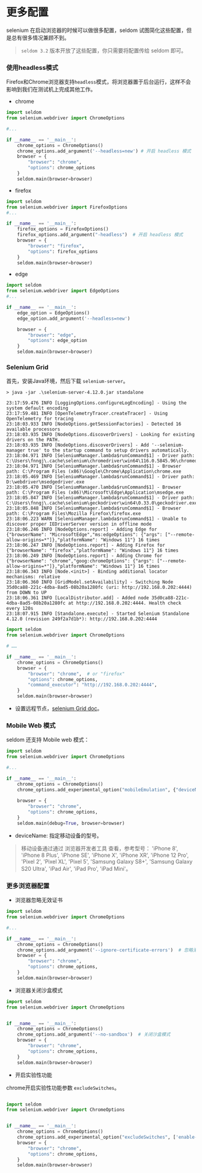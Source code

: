 # 更多配置

selenium 在启动浏览器的时候可以做很多配置，seldom 试图简化这些配置，但是总有很多情况兼顾不到。

> `seldom 3.2` 版本开放了这些配置，你只需要将配置传给 seldom 即可。 

### 使用headless模式

Firefox和Chrome浏览器支持`headless`模式，将浏览器置于后台运行，这样不会影响到我们在测试机上完成其他工作。

* chrome

```python
import seldom
from selenium.webdriver import ChromeOptions

#...

if __name__ == '__main__':
    chrome_options = ChromeOptions()
    chrome_options.add_argument('--headless=new') # 开启 headless 模式
    browser = {
        "browser": "chrome",
        "options": chrome_options
    }
    seldom.main(browser=browser)
```

* firefox

```python
import seldom
from selenium.webdriver import FirefoxOptions
#...

if __name__ == '__main__':
    firefox_options = FirefoxOptions()
    firefox_options.add_argument("-headless")  # 开启 headless 模式
    browser = {
        "browser": "firefox",
        "options": firefox_options
    }
    seldom.main(browser=browser)
```

* edge

```python
import seldom
from selenium.webdriver import EdgeOptions
#...

if __name__ == '__main__':
    edge_option = EdgeOptions()
    edge_option.add_argument('--headless=new')

    browser = {
        "browser": "edge",
        "options": edge_option
    }
    seldom.main(browser=browser)
```

### Selenium Grid

首先，安装Java环境，然后下载 `selenium-server`。

```shell
> java -jar .\selenium-server-4.12.0.jar standalone

23:17:59.476 INFO [LoggingOptions.configureLogEncoding] - Using the system default encoding
23:17:59.481 INFO [OpenTelemetryTracer.createTracer] - Using OpenTelemetry for tracing
23:18:03.933 INFO [NodeOptions.getSessionFactories] - Detected 16 available processors
23:18:03.935 INFO [NodeOptions.discoverDrivers] - Looking for existing drivers on the PATH.
23:18:03.935 INFO [NodeOptions.discoverDrivers] - Add '--selenium-manager true' to the startup command to setup drivers automatically.
23:18:04.971 INFO [SeleniumManager.lambda$runCommand$1] - Driver path: C:\Users\fnngj\.cache\selenium\chromedriver\win64\116.0.5845.96\chromedriver.exe
23:18:04.971 INFO [SeleniumManager.lambda$runCommand$1] - Browser path: C:\Program Files (x86)\Google\Chrome\Application\chrome.exe
23:18:05.469 INFO [SeleniumManager.lambda$runCommand$1] - Driver path: D:\webdriver\msedgedriver.exe
23:18:05.470 INFO [SeleniumManager.lambda$runCommand$1] - Browser path: C:\Program Files (x86)\Microsoft\Edge\Application\msedge.exe
23:18:05.847 INFO [SeleniumManager.lambda$runCommand$1] - Driver path: C:\Users\fnngj\.cache\selenium\geckodriver\win64\0.33.0\geckodriver.exe
23:18:05.848 INFO [SeleniumManager.lambda$runCommand$1] - Browser path: C:\Program Files\Mozilla Firefox\firefox.exe
23:18:06.223 WARN [SeleniumManager.lambda$runCommand$1] - Unable to discover proper IEDriverServer version in offline mode
23:18:06.246 INFO [NodeOptions.report] - Adding Edge for {"browserName": "MicrosoftEdge","ms:edgeOptions": {"args": ["--remote-allow-origins=*"]},"platformName": "Windows 11"} 16 times
23:18:06.247 INFO [NodeOptions.report] - Adding Firefox for {"browserName": "firefox","platformName": "Windows 11"} 16 times
23:18:06.249 INFO [NodeOptions.report] - Adding Chrome for {"browserName": "chrome","goog:chromeOptions": {"args": ["--remote-allow-origins=*"]},"platformName": "Windows 11"} 16 times
23:18:06.343 INFO [Node.<init>] - Binding additional locator mechanisms: relative
23:18:06.360 INFO [GridModel.setAvailability] - Switching Node 35d0ca88-221c-4dba-8ad5-08b20a1280fc (uri: http://192.168.0.202:4444) from DOWN to UP
23:18:06.361 INFO [LocalDistributor.add] - Added node 35d0ca88-221c-4dba-8ad5-08b20a1280fc at http://192.168.0.202:4444. Health check every 120s
23:18:07.915 INFO [Standalone.execute] - Started Selenium Standalone 4.12.0 (revision 249f2a7d1b*): http://192.168.0.202:4444
```

```python
import seldom
from selenium.webdriver import ChromeOptions

# ……

if __name__ == '__main__':
    chrome_options = ChromeOptions()
    browser = {
        "browser": "chrome",  # or "firefox"
        "options": chrome_options,
        "command_executor": "http://192.168.0.202:4444",
    }
    seldom.main(browser=browser)

```

* 设置远程节点，[selenium Grid doc](https://www.selenium.dev/documentation/grid/getting_started/)。

### Mobile Web 模式

seldom 还支持 Mobile web 模式：

```python
import seldom
from selenium.webdriver import ChromeOptions

#...

if __name__ == '__main__':
    chrome_options = ChromeOptions()
    chrome_options.add_experimental_option("mobileEmulation", {"deviceName": "iPhone 8"})
    
    browser = {
        "browser": "chrome",
        "options": chrome_options,
    }
    seldom.main(debug=True, browser=browser)
```

* deviceName: 指定移动设备的型号。

> 移动设备通过通过 浏览器开发者工具 查看，参考型号：
> 'iPhone 8', 'iPhone 8 Plus', 'iPhone SE', 'iPhone X', 'iPhone XR', 'iPhone 12 Pro',
'Pixel 2', 'Pixel XL', 'Pixel 5', 'Samsung Galaxy S8+', 'Samsung Galaxy S20 Ultra',
'iPad Air', 'iPad Pro', 'iPad Mini'。


### 更多浏览器配置

* 浏览器忽略无效证书

```python
import seldom
from selenium.webdriver import ChromeOptions

#...

if __name__ == '__main__':
    chrome_options = ChromeOptions()
    chrome_options.add_argument('--ignore-certificate-errors')  # 忽略无效证书的问题
    browser = {
        "browser": "chrome",
        "options": chrome_options,
    }
    seldom.main(browser=browser)
```


* 浏览器关闭沙盒模式

```python
import seldom
from selenium.webdriver import ChromeOptions


if __name__ == '__main__':
    chrome_options = ChromeOptions()
    chrome_options.add_argument('--no-sandbox')  # 关闭沙盒模式
    browser = {
        "browser": "chrome",
        "options": chrome_options,
    }
    seldom.main(browser=browser)
```

* 开启实验性功能

chrome开启实验性功能参数 `excludeSwitches`。

```python

import seldom
from selenium.webdriver import ChromeOptions


if __name__ == '__main__':
    chrome_options = ChromeOptions()
    chrome_options.add_experimental_option("excludeSwitches", ['enable-automation', 'enable-logging'])
    browser = {
        "browser": "chrome",
        "options": chrome_options,
    }
    seldom.main(browser=browser)
```
